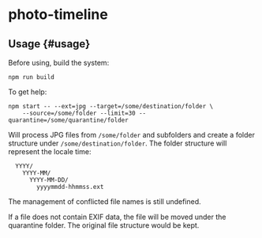 # photo-timeline


## Usage {#usage}

Before using, build the system:
```
npm run build
```

To get help:
```
npm start -- --ext=jpg --target=/some/destination/folder \
    --source=/some/folder --limit=30 --quarantine=/some/quarantine/folder
```

Will process JPG files from `/some/folder` and subfolders and create a folder
structure under `/some/destination/folder`. The folder structure will
represent the locale time:

```
  YYYY/
    YYYY-MM/
      YYYY-MM-DD/
        yyyymmdd-hhmmss.ext
```

The management of conflicted file names is still undefined.

If a file does not contain EXIF data, the file will be moved under the
quarantine folder. The original file structure would be kept.
